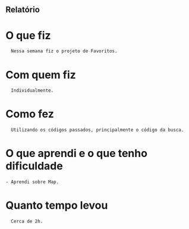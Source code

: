 ## Relatório

# O que fiz
```
  Nessa semana fiz o projeto de Favoritos.
```
# Com quem fiz
```
  Individualmente.
```
# Como fez
```
  Utilizando os códigos passados, principalmente o código da busca.
```
# O que aprendi e o que tenho dificuldade 
```
- Aprendi sobre Map.
```
# Quanto tempo levou
```
  Cerca de 2h.
```